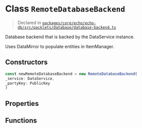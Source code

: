 # Class `RemoteDatabaseBackend`
> Declared in [`packages/core/echo/echo-db/src/packlets/database/database-backend.ts`](https://github.com/dxos/protocols/blob/main/packages/core/echo/echo-db/src/packlets/database/database-backend.ts#L100)

Database backend that is backed by the DataService instance.

Uses DataMirror to populate entities in ItemManager.

## Constructors
```ts
const newRemoteDatabaseBackend = new RemoteDatabaseBackend(
_service: DataService,
_partyKey: PublicKey
)
```

## Properties

## Functions
